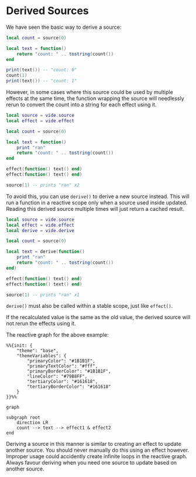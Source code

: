 # Derived Sources

We have seen the basic way to derive a source:

```lua
local count = source(0)

local text = function()
    return "count: " .. tostring(count())
end

print(text()) -- "count: 0"
count(1)
print(text()) -- "count: 1"
```

However, in some cases where this source could be used by multiple effects at
the same time, the function wrapping the source will needlessly rerun to convert
the count into a string for each effect using it.

```lua
local source = vide.source
local effect = vide.effect

local count = source(0)

local text = function()
    print "ran"
    return "count: " .. tostring(count())
end

effect(function() text() end)
effect(function() text() end)

source(1) -- prints "ran" x2
```

To avoid this, you can use `derive()` to derive a new source instead. This will
run a function in a reactive scope only when a source used inside updated.
Reading this derived source multiple times will just return a cached result.

```lua
local source = vide.source
local effect = vide.effect
local derive = vide.derive

local count = source(0)

local text = derive(function()
    print "ran"
    return "count: " .. tostring(count())
end)

effect(function() text() end)
effect(function() text() end)

source(1) -- prints "ran" x1
```

`derive()` must also be called within a stable scope, just like `effect()`.

If the recalculated value is the same as the old value, the derived source will
not rerun the effects using it.

The reactive graph for the above example:

```mermaid
%%{init: {
    "theme": "base",
    "themeVariables": {
        "primaryColor": "#1B1B1F",
        "primaryTextColor": "#fff",
        "primaryBorderColor": "#1B1B1F",
        "lineColor": "#79B8FF",
        "tertiaryColor": "#161618",
        "tertiaryBorderColor": "#161618"
    }
}}%%

graph

subgraph root
    direction LR
    count --> text --> effect1 & effect2
end
```

Deriving a source in this manner is similar to creating an effect to update
another source. You should never manually do this using an effect however.
Improper usage could accidently create infinite loops in the reactive graph.
Always favour deriving when you need one source to update based on another
source.

